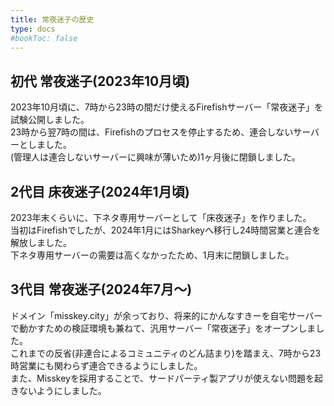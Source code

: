 ```yaml
---
title: 常夜迷子の歴史
type: docs
#bookToc: false
---
```


## 初代 常夜迷子(2023年10月頃)

2023年10月頃に、7時から23時の間だけ使えるFirefishサーバー「常夜迷子」を試験公開しました。  
23時から翌7時の間は、Firefishのプロセスを停止するため、連合しないサーバーとしました。  
(管理人は連合しないサーバーに興味が薄いため)1ヶ月後に閉鎖しました。

## 2代目 床夜迷子(2024年1月頃)

2023年末くらいに、下ネタ専用サーバーとして「床夜迷子」を作りました。  
当初はFirefishでしたが、2024年1月にはSharkeyへ移行し24時間営業と連合を解放しました。  
下ネタ専用サーバーの需要は高くなかったため、1月末に閉鎖しました。

## 3代目 常夜迷子(2024年7月〜)

ドメイン「misskey.city」が余っており、将来的にかんなすきーを自宅サーバーで動かすための検証環境も兼ねて、汎用サーバー「常夜迷子」をオープンしました。  
これまでの反省(非連合によるコミュニティのどん詰まり)を踏まえ、7時から23時営業にも関わらず連合できるようにしました。  
また、Misskeyを採用することで、サードパーティ製アプリが使えない問題を起きないようにしました。
